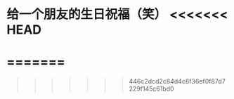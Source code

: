给一个朋友的生日祝福（笑）
<<<<<<< HEAD
=========
=======
=========
>>>>>>> 446c2dcd2c84d4c6f36ef0f87d7229f145c61bd0
